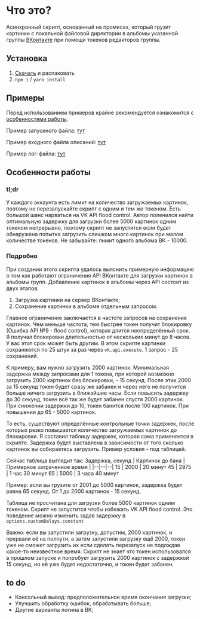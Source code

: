 # Что это?
Асинхронный скрипт, основанный на промисах, который грузит картинки с локальной файловой директории в альбомы указанной группы [ВКонтакте](https://vk.com/) при помощи токенов редакторов группы. 

## Установка
1. [Скачать](https://github.com/K0nfy/vk-groups-albums-poster/archive/master.zip) и распаковать
2. `npm i` / `yarn install`

## Примеры
Перед использованием примеров крайне рекомендуется ознакомится с [особенностями работы](https://github.com/K0nfy/vk-groups-albums-poster#%D0%BE%D1%81%D0%BE%D0%B1%D0%B5%D0%BD%D0%BD%D0%BE%D1%81%D1%82%D0%B8-%D1%80%D0%B0%D0%B1%D0%BE%D1%82%D1%8B).

Пример запускного файла: [тут](https://github.com/K0nfy/vk-groups-albums-poster/blob/master/example-caller.js)

Пример входного файла описаний: [тут](https://github.com/K0nfy/vk-groups-albums-poster/blob/master/input_example/60pcs/descriptions60.json)

Пример лог-файла: [тут](https://github.com/K0nfy/vk-groups-albums-poster/blob/master/input_example/60pcs/example-log--12.05.2020--13-16-07.json)


## Особенности работы
### tl;dr
У каждого аккаунта есть лимит на количество загружаемых картинок, поэтому не перезапускайте скрипт с одним и тем же токеном. Есть большой шанс нарваться на VK API flood control. 
Автор поленился найти оптимальную задержку для загрузки более 5000 картинок одним токеном непрерывно, поэтому скрипт не запустится если будет обнаружена попытка загрузить слишком много картинок при малом количестве токенов. 
Не забывайте: лимит одного альбома ВК - 10000. 


### Подробно
При создании этого скрипта удалось выяснить примерную информацию о том как работают ограничения API ВКонтакте для загрузки картинок в альбомы групп. 
Добавление картинок в альбомы через API состоит из двух этапов: 
  1. Загрузка картинки на сервер ВКонтакте;
  2. Сохранение картинки в альбоме отдельным запросом. 

Главное ограничение заключается в частоте запросов на сохранение картинок. Чем меньше частота, тем быстрее токен получит блокировку (Ошибка API №9 - flood control), которая длится неопределённый срок. 
Я получал блокировки длительностью от нескольких минут до 8 часов. У вас этот срок может быть другим. 
В этом скрипте картинки сохраняются по 25 штук за раз через `vk.api.execute`. 1 запрос - 25 сохранений. 

К примеру, вам нужно загрузить 2000 картинок. Минимальная задержка между запросами для 1 токена, при которой возможно загрузить 2000 картинок без блокировки, - 15 секунд. После этих 2000 за 15 секунд 
токен будет сразу же забанен и через него не получится больше ничего загрузить в ближайшие часы. 
Если повысить задержку до 30 секунд, токен всё так же будет забанен спустя 2000 картинок. 
При снижении задержки до 10, токен банится после 100 картинок. 
При повышении до 65 - 5000 картинок. 

То есть, существуют определённые контрольные точки задержек, после которых резко повышается количество загружаемых картинок до блокировки. Я составил таблицу задержек, которая сама применяется в скрипте. 
Задержка будет выставлена в зависимости от того сколько картинок вы собираетесь загрузить. Пример условия - под таблицей. 

Сейчас таблица выглядит так: 
Задержка, секунд | Картинок до бана | Примерное затраченное время |
|--|--|--|
15 | 2000 | 20 минут
45 | 2975 | 1 час 30 минут
65 | 5000 | 3 часа 40 минут

Пример: если вы грузите от 2001 до 5000 картинок, задержка будет равна 65 секунд. 
От 1 до 2000 картинок - 15 секунд. 

Таблица не просчитана для загрузки более 5000 картинок одним токеном. Скрипт не запустится чтобы избежать 
VK API flood control. Это поведение можно изменить задав задержку в `options.customDelays.constant`

Важно: если вы запустили загрузку, допустим, 2000 картинок, и прервали её на полпути, а затем запустили загрузку ещё 2000, токен уже не сможет загрузить их если сделать перезапуск не подождав какое-то неизвестное время. Скрипт не знает что токен использовался в прошлом запуске и попробует загрузить 2000 картинок с задержкой 15 секунд, но её уже будет недостаточно, и токен будет забанен. 

## to do
- Консольный вывод: предположительное время окончания загрузки;
- Улучшить обработку ошибок, обрабатывать больше;
- Другие варианты логина в ВК;

